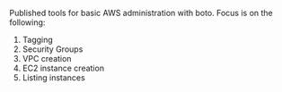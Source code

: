 Published tools for basic AWS administration with boto.  Focus is on the following:<br>
1.  Tagging<br>
2.  Security Groups<br>
3.  VPC creation<br>
4.  EC2 instance creation<br>
5.  Listing instances<br>
